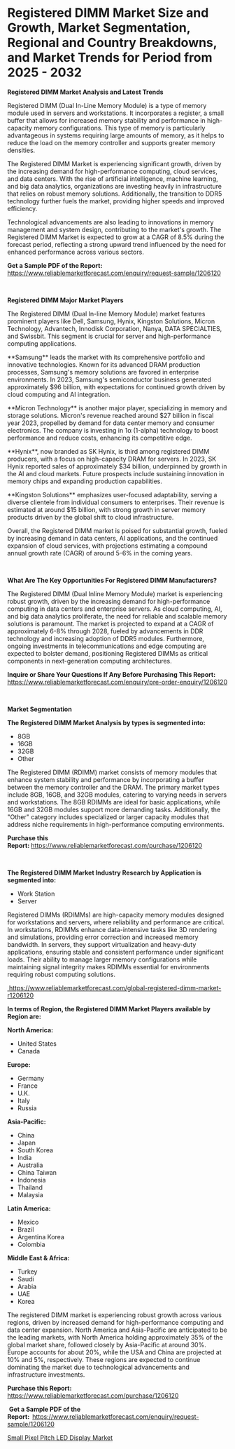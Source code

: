 <p><h1>Registered DIMM Market Size and Growth, Market Segmentation, Regional and Country Breakdowns, and Market Trends for Period from 2025 -  2032</h1></p><p><strong>Registered DIMM Market Analysis and Latest Trends</strong></p>
<p><p>Registered DIMM (Dual In-Line Memory Module) is a type of memory module used in servers and workstations. It incorporates a register, a small buffer that allows for increased memory stability and performance in high-capacity memory configurations. This type of memory is particularly advantageous in systems requiring large amounts of memory, as it helps to reduce the load on the memory controller and supports greater memory densities.</p><p>The Registered DIMM Market is experiencing significant growth, driven by the increasing demand for high-performance computing, cloud services, and data centers. With the rise of artificial intelligence, machine learning, and big data analytics, organizations are investing heavily in infrastructure that relies on robust memory solutions. Additionally, the transition to DDR5 technology further fuels the market, providing higher speeds and improved efficiency.</p><p>Technological advancements are also leading to innovations in memory management and system design, contributing to the market's growth. The Registered DIMM Market is expected to grow at a CAGR of 8.5% during the forecast period, reflecting a strong upward trend influenced by the need for enhanced performance across various sectors.</p></p>
<p><strong>Get a Sample PDF of the Report:&nbsp;</strong> <a href="https://www.reliablemarketforecast.com/enquiry/request-sample/1206120?utm_campaign=1169&utm_medium=2&utm_source=Github&utm_content=ia&utm_term=10022025&utm_id=registered-dimm">https://www.reliablemarketforecast.com/enquiry/request-sample/1206120</a></p>
<p>&nbsp;</p>
<p><strong>Registered DIMM Major Market Players</strong></p>
<p><p>The Registered DIMM (Dual In-line Memory Module) market features prominent players like Dell, Samsung, Hynix, Kingston Solutions, Micron Technology, Advantech, Innodisk Corporation, Nanya, DATA SPECIALTIES, and Swissbit. This segment is crucial for server and high-performance computing applications.</p><p>**Samsung** leads the market with its comprehensive portfolio and innovative technologies. Known for its advanced DRAM production processes, Samsung's memory solutions are favored in enterprise environments. In 2023, Samsung's semiconductor business generated approximately $96 billion, with expectations for continued growth driven by cloud computing and AI integration.</p><p>**Micron Technology** is another major player, specializing in memory and storage solutions. Micron's revenue reached around $27 billion in fiscal year 2023, propelled by demand for data center memory and consumer electronics. The company is investing in 1α (1-alpha) technology to boost performance and reduce costs, enhancing its competitive edge.</p><p>**Hynix**, now branded as SK Hynix, is third among registered DIMM producers, with a focus on high-capacity DRAM for servers. In 2023, SK Hynix reported sales of approximately $34 billion, underpinned by growth in the AI and cloud markets. Future prospects include sustaining innovation in memory chips and expanding production capabilities.</p><p>**Kingston Solutions** emphasizes user-focused adaptability, serving a diverse clientele from individual consumers to enterprises. Their revenue is estimated at around $15 billion, with strong growth in server memory products driven by the global shift to cloud infrastructure.</p><p>Overall, the Registered DIMM market is poised for substantial growth, fueled by increasing demand in data centers, AI applications, and the continued expansion of cloud services, with projections estimating a compound annual growth rate (CAGR) of around 5-6% in the coming years.</p></p>
<p>&nbsp;</p>
<p><strong>What Are The Key Opportunities For Registered DIMM Manufacturers?</strong></p>
<p><p>The Registered DIMM (Dual Inline Memory Module) market is experiencing robust growth, driven by the increasing demand for high-performance computing in data centers and enterprise servers. As cloud computing, AI, and big data analytics proliferate, the need for reliable and scalable memory solutions is paramount. The market is projected to expand at a CAGR of approximately 6-8% through 2028, fueled by advancements in DDR technology and increasing adoption of DDR5 modules. Furthermore, ongoing investments in telecommunications and edge computing are expected to bolster demand, positioning Registered DIMMs as critical components in next-generation computing architectures.</p></p>
<p><strong>Inquire or Share Your Questions If Any Before Purchasing This Report:</strong> <a href="https://www.reliablemarketforecast.com/enquiry/pre-order-enquiry/1206120?utm_campaign=1169&utm_medium=2&utm_source=Github&utm_content=ia&utm_term=10022025&utm_id=registered-dimm">https://www.reliablemarketforecast.com/enquiry/pre-order-enquiry/1206120</a></p>
<p>&nbsp;</p>
<p><strong>Market Segmentation</strong></p>
<p><strong>The Registered DIMM Market Analysis by types is segmented into:</strong></p>
<p><ul><li>8GB</li><li>16GB</li><li>32GB</li><li>Other</li></ul></p>
<p><p>The Registered DIMM (RDIMM) market consists of memory modules that enhance system stability and performance by incorporating a buffer between the memory controller and the DRAM. The primary market types include 8GB, 16GB, and 32GB modules, catering to varying needs in servers and workstations. The 8GB RDIMMs are ideal for basic applications, while 16GB and 32GB modules support more demanding tasks. Additionally, the "Other" category includes specialized or larger capacity modules that address niche requirements in high-performance computing environments.</p></p>
<p><strong>Purchase this Report:&nbsp;</strong><a href="https://www.reliablemarketforecast.com/purchase/1206120?utm_campaign=1169&utm_medium=2&utm_source=Github&utm_content=ia&utm_term=10022025&utm_id=registered-dimm">https://www.reliablemarketforecast.com/purchase/1206120</a></p>
<p>&nbsp;</p>
<p><strong>The Registered DIMM Market Industry Research by Application is segmented into:</strong></p>
<p><ul><li>Work Station</li><li>Server</li></ul></p>
<p><p>Registered DIMMs (RDIMMs) are high-capacity memory modules designed for workstations and servers, where reliability and performance are critical. In workstations, RDIMMs enhance data-intensive tasks like 3D rendering and simulations, providing error correction and increased memory bandwidth. In servers, they support virtualization and heavy-duty applications, ensuring stable and consistent performance under significant loads. Their ability to manage larger memory configurations while maintaining signal integrity makes RDIMMs essential for environments requiring robust computing solutions.</p></p>
<p><a href="https://www.reliablemarketforecast.com/global-registered-dimm-market-r1206120?utm_campaign=1169&utm_medium=2&utm_source=Github&utm_content=ia&utm_term=10022025&utm_id=registered-dimm">&nbsp;https://www.reliablemarketforecast.com/global-registered-dimm-market-r1206120</a></p>
<p><strong>In terms of Region, the Registered DIMM Market Players available by Region are:</strong></p>
<p>
    <p> <strong> North America: </strong>
        <ul>
            <li>United States</li>
            <li>Canada</li>
        </ul>
        </p> 
    <p> <strong> Europe: </strong>
        <ul>
            <li>Germany</li>
            <li>France</li>
            <li>U.K.</li>
            <li>Italy</li>
            <li>Russia</li>
        </ul>
        </p> 
    <p> <strong> Asia-Pacific: </strong>
        <ul>
            <li>China</li>
            <li>Japan</li>
            <li>South Korea</li>
            <li>India</li>
            <li>Australia</li>
            <li>China Taiwan</li>
            <li>Indonesia</li>
            <li>Thailand</li>
            <li>Malaysia</li>
        </ul>
        </p> 
    <p> <strong> Latin America: </strong>
        <ul>
            <li>Mexico</li>
            <li>Brazil</li>
            <li>Argentina Korea</li>
            <li>Colombia</li>
        </ul>
        </p> 
    <p> <strong> Middle East & Africa: </strong>
        <ul>
            <li>Turkey</li>
            <li>Saudi</li>
            <li>Arabia</li>
            <li>UAE</li>
            <li>Korea</li>
        </ul>
    </p>
    </p>
<p><p>The registered DIMM market is experiencing robust growth across various regions, driven by increased demand for high-performance computing and data center expansion. North America and Asia-Pacific are anticipated to be the leading markets, with North America holding approximately 35% of the global market share, followed closely by Asia-Pacific at around 30%. Europe accounts for about 20%, while the USA and China are projected at 10% and 5%, respectively. These regions are expected to continue dominating the market due to technological advancements and infrastructure investments.</p></p>
<p><strong>Purchase this Report: </strong><a href="https://www.reliablemarketforecast.com/purchase/1206120?utm_campaign=1169&utm_medium=2&utm_source=Github&utm_content=ia&utm_term=10022025&utm_id=registered-dimm">https://www.reliablemarketforecast.com/purchase/1206120</a></p>
<p>&nbsp;<strong>Get a Sample PDF of the Report:&nbsp;&nbsp;</strong><a href="https://www.reliablemarketforecast.com/enquiry/request-sample/1206120?utm_campaign=1169&utm_medium=2&utm_source=Github&utm_content=ia&utm_term=10022025&utm_id=registered-dimm">https://www.reliablemarketforecast.com/enquiry/request-sample/1206120</a></p>
<p><strong></strong></p>
<p><p><a href="https://github.com/pizolina/Market-Research-Report-List-7/blob/main/small-pixel-pitch-led-display-market.md?utm_campaign=1169&utm_medium=2&utm_source=Github&utm_content=ia&utm_term=10022025&utm_id=registered-dimm">Small Pixel Pitch LED Display Market</a></p></p>